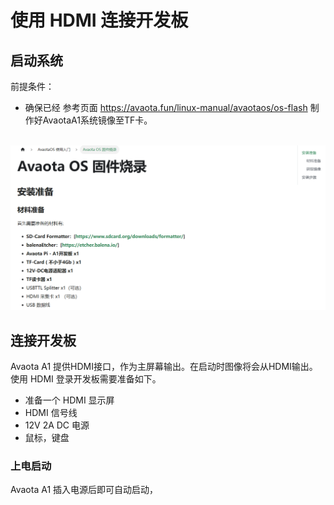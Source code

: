 # 使用 HDMI 连接开发板

## 启动系统

前提条件：

- 确保已经 参考页面 https://avaota.fun/linux-manual/avaotaos/os-flash 制作好AvaotaA1系统镜像至TF卡。

​	![image-20240522175502437](assets/post/05-hdmi/image-20240522175502437.png)

## 连接开发板

Avaota A1 提供HDMI接口，作为主屏幕输出。在启动时图像将会从HDMI输出。使用 HDMI 登录开发板需要准备如下。

- 准备一个 HDMI 显示屏
- HDMI 信号线
- 12V 2A DC 电源
- 鼠标，键盘

### 上电启动 

Avaota A1 插入电源后即可自动启动，

